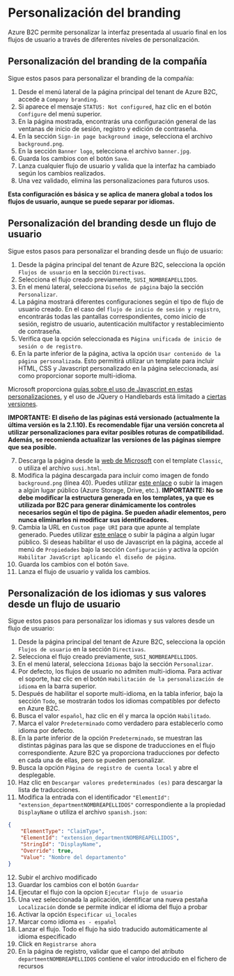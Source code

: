 # Personalización del branding

Azure B2C permite personalizar la interfaz presentada al usuario final en los flujos de usuario a través de diferentes niveles de personalización.

## Personalización del branding de la compañía

Sigue estos pasos para personalizar el branding de la compañía:

1. Desde el menú lateral de la página principal del tenant de Azure B2C, accede a `Company branding`.
2. Si aparece el mensaje `STATUS: Not configured`, haz clic en el botón `Configure` del menú superior.
3. En la página mostrada, encontrarás una configuración general de las ventanas de inicio de sesión, registro y edición de contraseña.
4. En la sección `Sign-in page background image`, selecciona el archivo `background.png`.
5. En la sección `Banner logo`, selecciona el archivo `banner.jpg`.
6. Guarda los cambios con el botón `Save`.
7. Lanza cualquier flujo de usuario y valida que la interfaz ha cambiado según los cambios realizados.
8. Una vez validado, elimina las personalizaciones para futuros usos.

**Esta configuración es básica y se aplica de manera global a todos los flujos de usuario, aunque se puede separar por idiomas.**

## Personalización del branding desde un flujo de usuario

Sigue estos pasos para personalizar el branding desde un flujo de usuario:

1. Desde la página principal del tenant de Azure B2C, selecciona la opción `Flujos de usuario` en la sección `Directivas`.
2. Selecciona el flujo creado previamente, `SUSI_NOMBREAPELLIDOS`.
3. En el menú lateral, selecciona `Diseños de página` bajo la sección `Personalizar`.
4. La página mostrará diferentes configuraciones según el tipo de flujo de usuario creado. En el caso del `flujo de inicio de sesión y registro`, encontrarás todas las pantallas correspondientes, como inicio de sesión, registro de usuario, autenticación multifactor y restablecimiento de contraseña.
5. Verifica que la opción seleccionada es `Página unificada de inicio de sesión o de registro`.
6. En la parte inferior de la página, activa la opción `Usar contenido de la página personalizada`. Esto permitirá utilizar un template para incluir HTML, CSS y Javascript personalizado en la página seleccionada, así como proporcionar soporte multi-idioma.

Microsoft proporciona [guías sobre el uso de Javascript en estas personalizaciones](https://learn.microsoft.com/en-us/azure/active-directory-b2c/javascript-and-page-layout?pivots=b2c-user-flow#guidelines-for-using-javascript), y el uso de JQuery o Handlebards está limitado a [ciertas versiones](https://learn.microsoft.com/en-us/azure/active-directory-b2c/page-layout#jquery-and-handlebars-versions).

**IMPORTANTE: El diseño de las páginas está versionado (actualmente la última versión es la 2.1.10). Es recomendable fijar una versión concreta al utilizar personalizaciones para evitar posibles roturas de compatibilidad. Además, se recomienda actualizar las versiones de las páginas siempre que sea posible.**

7. Descarga la página desde la [web de Microsoft](https://learn.microsoft.com/en-us/azure/active-directory-b2c/customize-ui-with-html?pivots=b2c-user-flow) con el template `Classic`, o utiliza el archivo `susi.html`.
8. Modifica la página descargada para incluir como imagen de fondo `background.png` (línea 40). Puedes utilizar [este enlace](https://strworkshopb2c.blob.core.windows.net/main/background.png) o subir la imagen a algún lugar público (Azure Storage, Drive, etc.).
**IMPORTANTE: No se debe modificar la estructura generada en los templates, ya que es utilizada por B2C para generar dinámicamente los controles necesarios según el tipo de página. Se pueden añadir elementos, pero nunca eliminarlos ni modificar sus identificadores.**
13. Cambia la URL en `Custom page URI` para que apunte al template generado. Puedes utilizar [este enlace](https://strworkshopb2c.blob.core.windows.net/main/susi.cshtml) o subir la página a algún lugar público. Si deseas habilitar el uso de Javascript en la página, accede al menú de `Propiedades` bajo la sección `Configuración` y activa la opción `Habilitar JavaScript aplicando el diseño de página`.
14. Guarda los cambios con el botón `Save`.
15. Lanza el flujo de usuario y valida los cambios.

## Personalización de los idiomas y sus valores desde un flujo de usuario

Sigue estos pasos para personalizar los idiomas y sus valores desde un flujo de usuario:

1. Desde la página principal del tenant de Azure B2C, selecciona la opción `Flujos de usuario` en la sección `Directivas`.
2. Selecciona el flujo creado previamente, `SUSI_NOMBREAPELLIDOS`.
3. En el menú lateral, selecciona `Idiomas` bajo la sección `Personalizar`.
4. Por defecto, los flujos de usuario no admiten multi-idioma. Para activar el soporte, haz clic en el botón `Habilitación de la personalización de idioma` en la barra superior.
5. Después de habilitar el soporte multi-idioma, en la tabla inferior, bajo la sección `Todo`, se mostrarán todos los idiomas compatibles por defecto en Azure B2C.
6. Busca el valor `español`, haz clic en él y marca la opción `Habilitado`.
7. Marca el valor `Predeterminado` como verdadero para establecerlo como idioma por defecto.
8. En la parte inferior de la opción `Predeterminado`, se muestran las distintas páginas para las que se dispone de traducciones en el flujo correspondiente. Azure B2C ya proporciona traducciones por defecto en cada una de ellas, pero se pueden personalizar.
9. Busca la opción `Página de registro de cuenta local` y abre el desplegable.
10. Haz clic en `Descargar valores predeterminados (es)` para descargar la lista de traducciones.
11. Modifica la entrada con el identificador `"ElementId": "extension_departmentNOMBREAPELLIDOS"` correspondiente a la propiedad `DisplayName` o utiliza el archivo `spanish.json`:
```json
{
    "ElementType": "ClaimType",
    "ElementId": "extension_departmentNOMBREAPELLIDOS",
    "StringId": "DisplayName",
    "Override": true,
    "Value": "Nombre del departamento"
}

```
12. Subir el archivo modificado
13. Guardar los cambios con el botón `Guardar`
14. Ejecutar el flujo con la opcion `Ejecutar flujo de usuario`
15. Una vez seleccionada la aplicación, identificar una nueva pestaña `Localización` donde se permite indicar el idioma del flujo a probar
16. Activar la opción `Especificar ui_locales`
17. Marcar como idioma `es - español`
18. Lanzar el flujo. Todo el flujo ha sido traducido automáticamente al idioma especificado
19. Click en `Registrarse ahora`
20. En la página de registro, validar que el campo del atributo `departmentNOMBREAPELLIDOS` contiene el valor introducido en el fichero de recursos